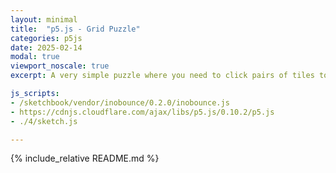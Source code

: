 ```yaml
---
layout: minimal
title:  "p5.js - Grid Puzzle"
categories: p5js
date: 2025-02-14
modal: true
viewport_noscale: true
excerpt: A very simple puzzle where you need to click pairs of tiles to match colors of background and nested squares to clear the board.

js_scripts:
- /sketchbook/vendor/inobounce/0.2.0/inobounce.js
- https://cdnjs.cloudflare.com/ajax/libs/p5.js/0.10.2/p5.js
- ./4/sketch.js

---
```


{% include_relative README.md %}
